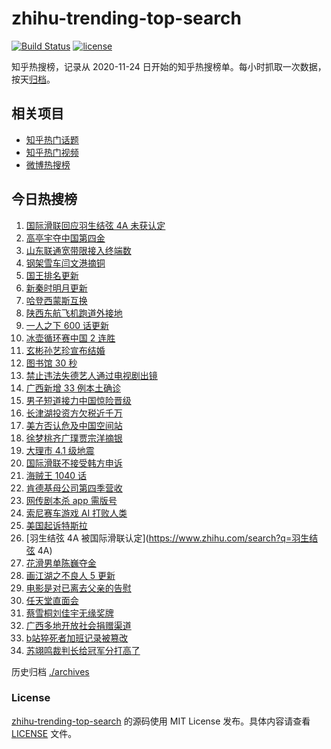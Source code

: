 # zhihu-trending-top-search

[![Build Status](https://github.com/justjavac/zhihu-trending-top-search/workflows/ci/badge.svg?branch=main)](https://github.com/justjavac/zhihu-trending-top-search/actions)
[![license](https://img.shields.io/github/license/justjavac/zhihu-trending-top-search)](https://github.com/justjavac/zhihu-trending-top-search/blob/main/LICENSE)

知乎热搜榜，记录从 2020-11-24 日开始的知乎热搜榜单。每小时抓取一次数据，按天[归档](./archives)。

## 相关项目

- [知乎热门话题](https://github.com/justjavac/zhihu-trending-hot-questions)
- [知乎热门视频](https://github.com/justjavac/zhihu-trending-hot-video)
- [微博热搜榜](https://github.com/justjavac/weibo-trending-hot-search)

## 今日热搜榜

<!-- BEGIN -->
<!-- 最后更新时间 Sat Feb 12 2022 21:09:55 GMT+0800 (China Standard Time) -->

1. [国际滑联回应羽生结弦 4A 未获认定](https://www.zhihu.com/search?q=羽生结弦)
1. [高亭宇夺中国第四金](https://www.zhihu.com/search?q=高亭宇)
1. [山东联通宽带限接入终端数](https://www.zhihu.com/search?q=山东联通宽带)
1. [钢架雪车闫文港摘铜](https://www.zhihu.com/search?q=钢架雪车)
1. [国王排名更新](https://www.zhihu.com/search?q=国王排名)
1. [新秦时明月更新](https://www.zhihu.com/search?q=新秦时明月)
1. [哈登西蒙斯互换](https://www.zhihu.com/search?q=哈登西蒙斯)
1. [陕西东航飞机跑道外接地](https://www.zhihu.com/search?q=陕西东航飞机)
1. [一人之下 600 话更新](https://www.zhihu.com/search?q=一人之下)
1. [冰壶循环赛中国 2 连胜](https://www.zhihu.com/search?q=冰壶)
1. [玄彬孙艺珍宣布结婚](https://www.zhihu.com/search?q=玄彬孙艺珍)
1. [图书馆 30 秒](https://www.zhihu.com/search?q=图书馆30秒)
1. [禁止违法失德艺人通过电视剧出镜](https://www.zhihu.com/search?q=失德艺人)
1. [广西新增 33 例本土确诊](https://www.zhihu.com/search?q=广西新增)
1. [男子短道接力中国惊险晋级](https://www.zhihu.com/search?q=短道速滑)
1. [长津湖投资方欠税近千万](https://www.zhihu.com/search?q=长津湖投资方)
1. [美方否认危及中国空间站](https://www.zhihu.com/search?q=美方否认)
1. [徐梦桃齐广璞贾宗洋摘银](https://www.zhihu.com/search?q=自由式滑雪)
1. [大理市 4.1 级地震](https://www.zhihu.com/search?q=大理地震)
1. [国际滑联不接受韩方申诉](https://www.zhihu.com/search?q=国际滑联不接受韩方申诉)
1. [海贼王 1040 话](https://www.zhihu.com/search?q=海贼王)
1. [肯德基母公司第四季营收](https://www.zhihu.com/search?q=肯德基母公司)
1. [网传剧本杀 app 需版号](https://www.zhihu.com/search?q=剧本杀)
1. [索尼赛车游戏 AI 打败人类](https://www.zhihu.com/search?q=索尼赛车游戏)
1. [美国起诉特斯拉](https://www.zhihu.com/search?q=美国起诉特斯拉)
1. [羽生结弦 4A 被国际滑联认定](https://www.zhihu.com/search?q=羽生结弦 4A)
1. [花滑男单陈巍夺金](https://www.zhihu.com/search?q=花样滑冰)
1. [画江湖之不良人 5 更新](https://www.zhihu.com/search?q=画江湖)
1. [电影是对已离去父亲的告慰](https://www.zhihu.com/search?q=水门桥七连连长之子)
1. [任天堂直面会](https://www.zhihu.com/search?q=任天堂)
1. [蔡雪桐刘佳宇无缘奖牌](https://www.zhihu.com/search?q=单板滑雪)
1. [广西多地开放社会捐赠渠道](https://www.zhihu.com/search?q=广西开放社会捐赠渠道)
1. [b站猝死者加班记录被篡改](https://www.zhihu.com/search?q=b站猝死员工)
1. [苏翊鸣裁判长给冠军分打高了](https://www.zhihu.com/search?q=苏翊鸣裁判长)

<!-- END -->

历史归档 [./archives](./archives)

### License

[zhihu-trending-top-search](https://github.com/justjavac/zhihu-trending-top-search)
的源码使用 MIT License 发布。具体内容请查看 [LICENSE](./LICENSE) 文件。
